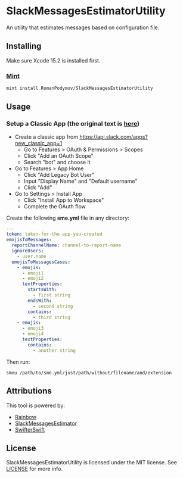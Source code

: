 # SlackMessagesEstimatorUtility

An utility that estimates messages based on configuration file.

## Installing

Make sure Xcode 15.2 is installed first.

### [Mint](https://github.com/yonaskolb/mint)
```sh
mint install RomanPodymov/SlackMessagesEstimatorUtility
```

## Usage

### Setup a Classic App (the original text is [here](https://github.com/slackapi/hubot-slack/issues/584#issuecomment-611808704))

* Create a classic app from https://api.slack.com/apps?new_classic_app=1
    * Go to Features > OAuth & Permissions > Scopes
    * Click "Add an OAuth Scope"
    * Search "bot" and choose it
* Go to Features > App Home
    * Click "Add Legacy Bot User"
    * Input "Display Name" and "Default username"
    * Click "Add"
* Go to Settings > Install App
    * Click "Install App to Workspace"
    * Complete the OAuth flow

Create the following **sme.yml** file in any directory:

```yml
---
token: token-for-the-app-you-created
emojisToMessages:
  reportChannelName: channel-to-report-name
  ignoreUsers:
    - user.name
  emojisToMessagesCases:
    - emojis:
      - emoji1
      - emoji2
      textProperties:
        startsWith: 
          - first string
        endsWith:
          - second string
        contains: 
          - third string
    - emojis:
      - emoji3
      - emoji4
      textProperties:
        contains: 
          - another string
```

Then run:

```shell
smeu /path/to/sme.yml/just/path/without/filename/and/extension
```

## Attributions

This tool is powered by:

- [Rainbow](https://github.com/onevcat/Rainbow)
- [SlackMessagesEstimator](https://github.com/RomanPodymov/SlackMessagesEstimator)
- [SwifterSwift](https://github.com/SwifterSwift/SwifterSwift)

## License

SlackMessagesEstimatorUtility is licensed under the MIT license. See [LICENSE](LICENSE) for more info.
